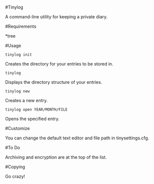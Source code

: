 #Tinylog

A command-line utility for keeping a private diary.

#Requirements

*tree
	
#Usage

    tinylog init

Creates the directory for your entries to be stored in.

    tinylog
	
Displays the directory structure of your entries.

    tinylog new
   
Creates a new entry.

    tinylog open YEAR/MONTH/FILE
	
Opens the specified entry.


#Customize

You can change the default text editor and file path in tinysettings.cfg.

#To Do

Archiving and encryption are at the top of the list.

#Copying

Go crazy!